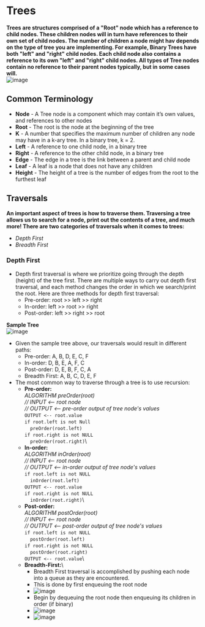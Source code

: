 # Trees

**Trees are structures comprised of a "Root" node which has a reference to child nodes. These children nodes will in turn have references to their own set of child nodes. The number of children a node might hav depends on the type of tree you are implementing. For example, Binary Trees have both "left" and "right" child nodes. Each child node also contains a reference to its own "left" and "right" child nodes. All types of Tree nodes contain no reference to their parent nodes typically, but in some cases will.**
<br />
![image](https://user-images.githubusercontent.com/66289456/151674004-c15e5a23-9a77-4b85-a9ad-4d61426672f9.png)
<br />
## Common Terminology
+ **Node** - A Tree node is a component which may contain it’s own values, and references to other nodes
+ **Root** - The root is the node at the beginning of the tree
+ **K** - A number that specifies the maximum number of children any node may have in a k-ary tree. In a binary tree, k = 2.
+ **Left** - A reference to one child node, in a binary tree
+ **Right** - A reference to the other child node, in a binary tree
+ **Edge** - The edge in a tree is the link between a parent and child node
+ **Leaf** - A leaf is a node that does not have any children
+ **Height** - The height of a tree is the number of edges from the root to the furthest leaf

## Traversals

**An important aspect of trees is how to traverse them. Traversing a tree allows us to search for a node, print out the contents of a tree, and much more! There are two categories of traversals when it comes to trees:**
+ *Depth First*
+ *Breadth First*

### Depth First

+ Depth first traversal is where we prioritize going through the depth (height) of the tree first. There are multiple ways to carry out depth first traversal, and each method changes the order in which we search/print the root. Here are three methods for depth first traversal:
  + Pre-order: root >> left >> right
  + In-order: left >> root >> right
  + Post-order: left >> right >> root

**Sample Tree**
<br />
![image](https://user-images.githubusercontent.com/66289456/151674136-38cf2a3d-73dd-4458-b18f-0b279301d447.png)
<br />
+ Given the sample tree above, our traversals would result in different paths:
  + Pre-order: A, B, D, E, C, F
  + In-order: D, B, E, A, F, C
  + Post-order: D, E, B, F, C, A
  + Breadth First: A, B, C, D, E, F
+ The most common way to traverse through a tree is to use recursion:
  + **Pre-order:**\
    *ALGORITHM preOrder(root)*\
    *// INPUT <-- root node*\
    *// OUTPUT <-- pre-order output of tree node's values*\
    `OUTPUT <-- root.value`\
    `if root.left is not Null`\
      `  preOrder(root.left)`\
    `if root.right is not NULL`\
      `  preOrder(root.right)`\
  + **In-order:**\
    *ALGORITHM inOrder(root)*\
    *// INPUT <-- root node*\
    *// OUTPUT <-- in-order output of tree node's values*\
        `if root.left is not NULL`\
            `  inOrder(root.left)`\
        `OUTPUT <-- root.value`\
        `if root.right is not NULL`\
            `  inOrder(root.right)`\
  + **Post-order:**\
    *ALGORITHM postOrder(root)*\
    *// INPUT <-- root node*\
    *// OUTPUT <-- post-order output of tree node's values*\
        `if root.left is not NULL`\
          `  postOrder(root.left)`\
        `if root.right is not NULL`\
          `  postOrder(root.right)`\
        `OUTPUT <-- root.value`\
  + **Breadth-First:**\
    + Breadth First traversal is accomplished by pushing each node into a queue as they are encountered.
    + This is done by first enqueuing the root node
    + ![image](https://user-images.githubusercontent.com/66289456/151677499-213498a3-990e-4a0d-86c4-2cf4d9b23f5a.png)
    + Begin by dequeuing the root node then enqueuing its children in order (if binary)
    + ![image](https://user-images.githubusercontent.com/66289456/151677510-c81cae60-8f30-435e-a391-e85b409d5686.png)
    + ![image](https://user-images.githubusercontent.com/66289456/151677515-d6a58651-b2a8-4aaf-a5d0-8084c8a0526a.png)


